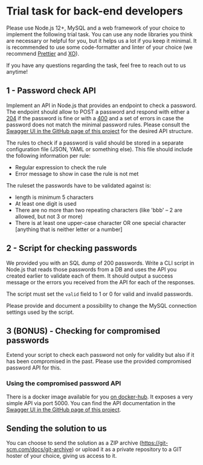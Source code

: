 # Trial task for back-end developers

Please use Node.js 12+, MySQL and a web framework of your choice to implement the following trial task. You can use any node libraries you think are necessary or helpful for you, but it helps us a lot if you keep it minimal. It is recommended to use some code-formatter and linter of your choice (we recommend [Prettier](https://prettier.io/) and [XO](https://github.com/xojs/xo)).

If you have any questions regarding the task, feel free to reach out to us anytime!

## 1 - Password check API

Implement an API in Node.js that provides an endpoint to check a password. The endpoint should allow to POST a password and respond with either a [204](https://httpstatusdogs.com/204-no-content) if the password is fine or with a [400](https://httpstatusdogs.com/400-bad-request) and a set of errors in case the password does not match the minimal password rules. Please consult the [Swagger UI in the GitHub page of this project](https://erasys.github.io/backend-trial-task/?url=swagger.yml) for the desired API structure.

The rules to check if a password is valid should be stored in a separate configuration file (JSON, YAML or something else). This file should include the following information per rule:

- Regular expression to check the rule
- Error message to show in case the rule is not met

The ruleset the passwords have to be validated against is:
- length is minimum 5 characters
- At least one digit is used
- There are no more than two repeating characters (like 'bbb' – 2 are allowed, but not 3 or more)
- There is at least one upper-case character OR one special character [anything that is neither letter or a number]

## 2 - Script for checking passwords

We provided you with an SQL dump of 200 passwords. Write a CLI script in Node.js that reads those passwords from a DB and uses the API you created earlier to validate each of them. It should output a success message or the errors you received from the API for each of the responses.

The script must set the `valid` field to 1 or 0 for valid and invalid passwords.

Please provide and document a possibility to change the MySQL connection settings used by the script.

## 3 (BONUS) - Checking for compromised passwords

Extend your script to check each password not only for validity but also if it has been compromised in the past. Please use the provided compromised password API for this.

### Using the compromised password API

There is a docker image available for you [on docker-hub](https://hub.docker.com/r/erasys/compromised-pw-api). It exposes a very simple API via port 5000. You can find the API documentation in the [Swagger UI in the GitHub page of this project](https://erasys.github.io/backend-trial-task/?url=swagger-compromised.yml).

## Sending the solution to us

You can choose to send the solution as a ZIP archive (https://git-scm.com/docs/git-archive) or upload it as a private repository to a GIT hoster of your choice, giving us access to it.
